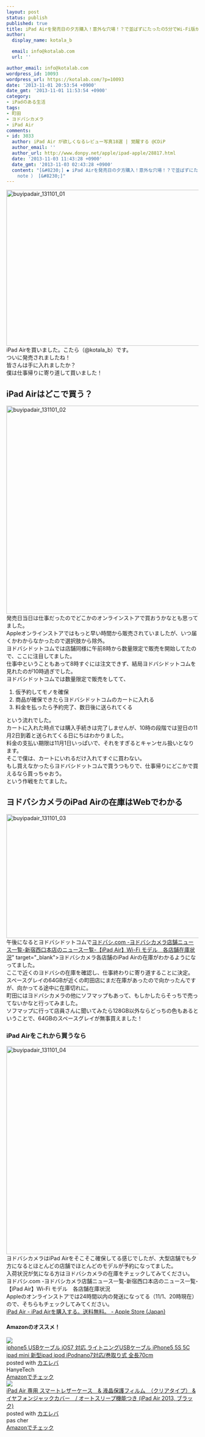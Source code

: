 ```yaml
---
layout: post
status: publish
published: true
title: iPad Airを発売日の夕方購入！意外な穴場！？で並ばずにたったの5分でWi-Fi版が買えた！
author:
  display_name: kotala_b

  email: info@kotalab.com
  url: ''

author_email: info@kotalab.com
wordpress_id: 10093
wordpress_url: https://kotalab.com/?p=10093
date: '2013-11-01 20:53:54 +0900'
date_gmt: '2013-11-01 11:53:54 +0900'
category:
- iPadのある生活
tags:
- 町田
- ヨドバシカメラ
- iPad Air
comments:
- id: 3033
  author: iPad Air が欲しくなるレビュー写真18選 | 覚醒する @CDiP
  author_email: ''
  author_url: http://www.donpy.net/apple/ipad-apple/28817.html
  date: '2013-11-03 11:43:28 +0900'
  date_gmt: '2013-11-03 02:43:28 +0900'
  content: "[&#8230;] ◆ iPad Airを発売日の夕方購入！意外な穴場！？で並ばずにたったの5分でWi-Fi版が買えた！ （ via kotala&#8217;s
    note ） [&#8230;]"
---
```

<p><img src="https://kotalab.com/wp-content/uploads/buyipadair_131101_01-546x409.jpg" alt="buyipadair_131101_01" width="546" height="409" class="alignnone size-large wp-image-10098" /><br />
iPad Airを買いました。こたら（@kotala_b）です。<br />
ついに発売されましたね！<br />
皆さんは手に入れましたか？<br />
僕は仕事帰りに寄り道して買いました！<br />
</p>
<!--more-->
<h2>iPad Airはどこで買う？</h2>
<p><img src="https://kotalab.com/wp-content/uploads/buyipadair_131101_02-546x546.jpg" alt="buyipadair_131101_02" width="546" height="546" class="alignnone size-large wp-image-10097" /><br />
発売日当日は仕事だったのでどこかのオンラインストアで買おうかなとも思ってました。<br />
Appleオンラインストアではもっと早い時間から販売されていましたが、いつ届くかわからなかったので選択肢から除外。<br />
ヨドバシドットコムでは店舗同様に午前8時から数量限定で販売を開始してたので、ここに注目してました。<br />
仕事中ということもあって8時すぐには注文できず、結局ヨドバシドットコムを見れたのが10時過ぎでした。<br />
ヨドバシドットコムでは数量限定で販売をしてて、</p>
<ol>
<li>仮予約してモノを確保</li>
<li>商品が確保できたらヨドバシドットコムのカートに入れる</li>
<li>料金を払ったら予約完了、数日後に送られてくる</li>
</ol>
<p>という流れでした。<br />
カートに入れた時点では購入手続きは完了しませんが、10時の段階では翌日の11月2日到着と送られてくる日にちはわかりました。<br />
料金の支払い期限は11月1日いっぱいで、それをすぎるとキャンセル扱いとなります。<br />
そこで僕は、カートにいれるだけ入れてすぐに買わない。<br />
もし買えなかったらヨドバシドットコムで買うつもりで、仕事帰りにどこかで買えるなら買っちゃおう。<br />
という作戦をたてました。</p>
<h2>ヨドバシカメラのiPad Airの在庫はWebでわかる</h2>
<p><img src="https://kotalab.com/wp-content/uploads/buyipadair_131101_03-546x325.png" alt="buyipadair_131101_03" width="546" height="325" class="alignnone size-large wp-image-10099" /><br />
午後になるとヨドバシドットコムで<a href="<a href="http://www.yodobashi.com/ec/news/1000069210/index.html?kind=0002&store=0011" target="_blank">ヨドバシ.com -ヨドバシカメラ店舗ニュース一覧-新宿西口本店のニュース一覧-【iPad Air】Wi-Fi モデル　各店舗在庫状況</a>" target="_blank">ヨドバシカメラ各店舗のiPad Airの在庫</a>がわかるようになってました。<br />
ここで近くのヨドバシの在庫を確認し、仕事終わりに寄り道することに決定。<br />
スペースグレイの64GBが近くの町田店にまだ在庫があったので向かったんですが、向かってる途中に在庫切れに。<br />
町田にはヨドバシカメラの他にソフマップもあって、もしかしたらそっちで売ってないかなと行ってみました。<br />
ソフマップに行って店員さんに聞いてみたら128GB以外ならどっちの色もあるということで、64GBのスペースグレイが無事買えました！</p>
<h3>iPad Airをこれから買うなら</h3>
<p><img src="https://kotalab.com/wp-content/uploads/buyipadair_131101_04-546x546.jpg" alt="buyipadair_131101_04" width="546" height="546" class="alignnone size-large wp-image-10100" /><br />
ヨドバシカメラはiPad Airをそこそこ確保してる感じでしたが、大型店舗でも夕方になるとほとんどの店舗でほとんどのモデルが予約になってました。<br />
入荷状況が気になる方はヨドバシカメラの在庫をチェックしてみてください。<br />
<span class="removed_link" title="www.yodobashi.com/ec/news/1000069210/index.html?kind=0002&amp;store=0011">ヨドバシ.com -ヨドバシカメラ店舗ニュース一覧-新宿西口本店のニュース一覧-【iPad Air】Wi-Fi モデル　各店舗在庫状況</span><br />
Appleのオンラインストアでは24時間以内の発送になってる（11/1、20時現在）ので、そちらもチェックしてみてください。<br />
<a href="http://store.apple.com/jp/buy-ipad/ipad-air" target="_blank">iPad Air - iPad Airを購入する。送料無料。 - Apple Store (Japan)</a></p>
<h4 class="aam">Amazonのオススメ！</h4>
<div class="kaerebalink-box">
<div class="kaerebalink-image"><a href="https://www.amazon.co.jp/exec/obidos/ASIN/B00DE4TFRI/same-22/ref=nosim/" rel="nofollow" target="_blank"><img src="https://images-fe.ssl-images-amazon.com/images/I/51U75iKot8L._SL160_.jpg" style="border: none;" /></a></div>
<div class="kaerebalink-info">
<div class="kaerebalink-name"><a href="https://www.amazon.co.jp/exec/obidos/ASIN/B00DE4TFRI/same-22/ref=nosim/" rel="nofollow" target="_blank">iphone5 USBケーブル iOS7 対応 ライトニングUSBケーブル iPhone5 5S 5C ipad mini 新型ipad ipod iPodnano7対応/巻取り式 全長70cm</a>
<div class="kaerebalink-powered-date">posted with <a href="https://kaereba.com" rel="nofollow" target="_blank">カエレバ</a></div>
</div>
<div class="kaerebalink-detail"> HanyeTech     </div>
<div class="kaerebalink-link1">
<div class="shoplinkamazon"><a href="https://www.amazon.co.jp/gp/search?keywords=iPhone5%205S%205C%20ipad%20mini%20%90V%8C%5Eipad%20ipod%20iPodnano7%91%CE%89%9E&__mk_ja_JP=%83J%83%5E%83J%83i&tag=same-22" rel="nofollow" target="_blank" title="アマゾン" >Amazonでチェック</a></div>
</div>
</div>
<div class="booklink-footer"></div>
</div>
<div class="kaerebalink-box">
<div class="kaerebalink-image"><a href="https://www.amazon.co.jp/exec/obidos/ASIN/B00G3RYFK0/same-22/ref=nosim/" rel="nofollow" target="_blank"><img src="https://images-fe.ssl-images-amazon.com/images/I/41yN3OrPTML._SL160_.jpg" style="border: none;" /></a></div>
<div class="kaerebalink-info">
<div class="kaerebalink-name"><a href="https://www.amazon.co.jp/exec/obidos/ASIN/B00G3RYFK0/same-22/ref=nosim/" rel="nofollow" target="_blank">iPad Air 専用 スマートレザーケース　& 液晶保護フィルム　（クリアタイプ） & イヤフォンジャックカバー　/ オートスリープ機能つき (iPad Air 2013, ブラック)</a>
<div class="kaerebalink-powered-date">posted with <a href="https://kaereba.com" rel="nofollow" target="_blank">カエレバ</a></div>
</div>
<div class="kaerebalink-detail"> pas cher     </div>
<div class="kaerebalink-link1">
<div class="shoplinkamazon"><a href="https://www.amazon.co.jp/gp/search?keywords=iPad%20Air%202013&__mk_ja_JP=%83J%83%5E%83J%83i&tag=same-22" rel="nofollow" target="_blank" title="アマゾン" >Amazonでチェック</a></div>
</div>
</div>
<div class="booklink-footer"></div>
</div>
